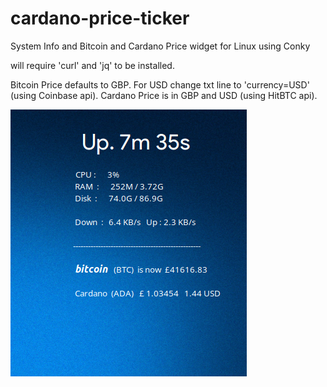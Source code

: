 # cardano-price-ticker

System Info and Bitcoin and Cardano Price widget for Linux using Conky

will require 'curl' and 'jq' to be installed.

Bitcoin Price defaults to GBP. For USD change txt line to 'currency=USD' (using Coinbase api). Cardano Price is in GBP and USD (using HitBTC api).

<img src="cardano.png">
